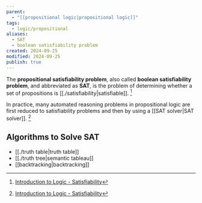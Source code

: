 ```yaml
---
parent:
  - "[[propositional logic|propositional logic]]"
tags:
  - logic/propositional
aliases:
  - SAT
  - boolean satisfiability problem
created: 2024-09-25
modified: 2024-09-25
publish: true
---
```

The **propositional satisfiability problem**, also called **boolean satisfiability problem**, and abbreviated as **SAT**, is the problem of determining whether a set of propositions is [[./satisfiability|satisfiable]]. [^1]

In practice, many automated reasoning problems in propositional logic are first reduced to satisfiability problems and then by using a [[SAT solver|SAT solver]]. [^1]
## Algorithms to Solve SAT
- [[./truth table|truth table]]
- [[./truth tree|semantic tableau]]
- [[backtracking|backtracking]]

[^1]: [Introduction to Logic - Satisfiability](http://intrologic.stanford.edu/extras/satisfiability.html)